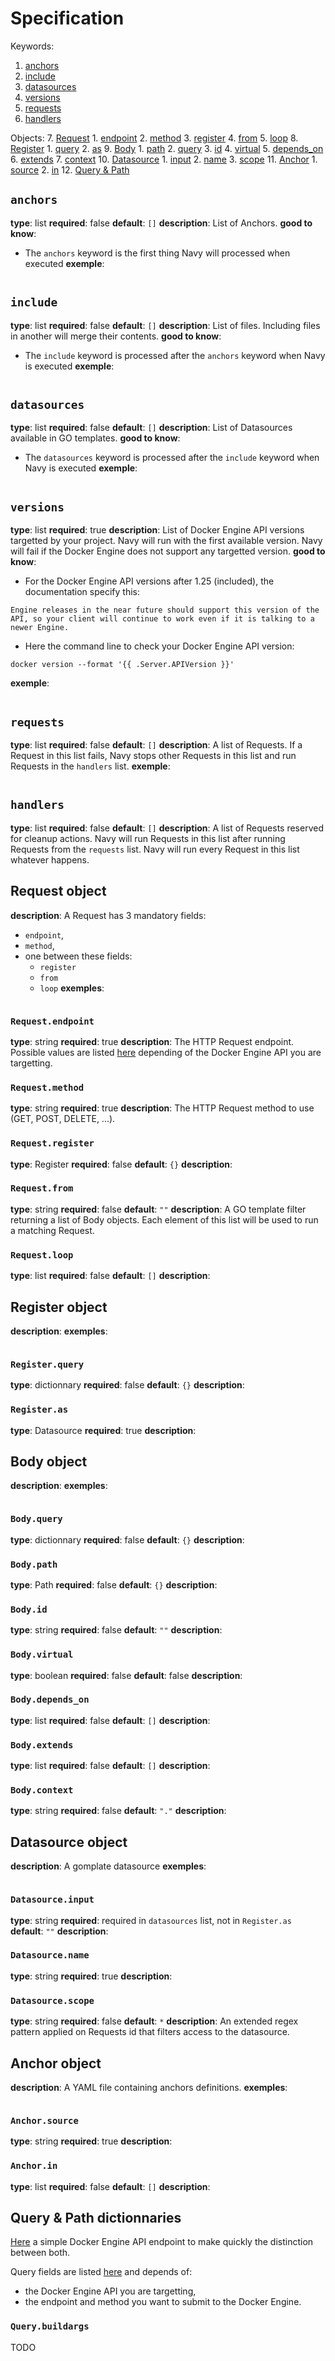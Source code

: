 # Specification

Keywords:
1. [anchors](#anchors)
2. [include](#include)
3. [datasources](#datasources)
4. [versions](#versions)
5. [requests](#requests)
6. [handlers](#handlers)

Objects:
7. [Request](#Request-object)
    1. [endpoint](#Requestendpoint)
    2. [method](#Requestmethod)
    3. [register](#Requestregister)
    4. [from](#Requestfrom)
    5. [loop](#Requestloop)
8. [Register](#Register-object)
    1. [query](#Registerquery)
    2. [as](#Registeras)
9. [Body](#Body-object)
    1. [path](#Bodypath)
    2. [query](#Bodyquery)
    3. [id](#Bodyid)
    4. [virtual](#Bodyvirtual)
    5. [depends_on](#Bodydepends_on)
    6. [extends](#Bodyextends)
    7. [context](#Bodycontext)
10. [Datasource](#Datasource-object)
    1. [input](#Datasourceinput)
    2. [name](#Datasourcename)
    3. [scope](#Datasourcescope)
11. [Anchor](#Anchor-object)
    1. [source](#Anchorsource)
    2. [in](#Anchorin)
12. [Query & Path](#Query-amp-Path-dictionnaries)

## `anchors`

**type**: list
**required**: false
**default**: `[]`
**description**: List of Anchors.
**good to know**:
- The `anchors` keyword is the first thing Navy will processed when executed
**exemple**:
```yaml
```

## `include`

**type**: list
**required**: false
**default**: `[]`
**description**: List of files. Including files in another will merge their contents.
**good to know**:
- The `include` keyword is processed after the `anchors` keyword when Navy is executed
**exemple**:
```yaml
```

## `datasources`

**type**: list
**required**: false
**default**: `[]`
**description**: List of Datasources available in GO templates.
**good to know**:
- The `datasources` keyword is processed after the `include` keyword when Navy is executed
**exemple**:
```yaml
```

## `versions`

**type**: list
**required**: true
**description**: List of Docker Engine API versions targetted by your project. Navy will run with the first available version. Navy will fail if the Docker Engine does not support any targetted version.
**good to know**:
- For the Docker Engine API versions after 1.25 (included), the documentation specify this:
```
Engine releases in the near future should support this version of the API, so your client will continue to work even if it is talking to a newer Engine.
```
- Here the command line to check your Docker Engine API version:
```
docker version --format '{{ .Server.APIVersion }}'
```
**exemple**:
```yaml
```

## `requests`

**type**: list
**required**: false
**default**: `[]`
**description**: A list of Requests. If a Request in this list fails, Navy stops other Requests in this list and run Requests in the `handlers` list.
**exemple**:
```yaml
```

## `handlers`

**type**: list
**required**: false
**default**: `[]`
**description**: A list of Requests reserved for cleanup actions. Navy will run Requests in this list after running Requests from the `requests` list. Navy will run every Request in this list whatever happens.

## Request object

**description**: A Request has 3 mandatory fields:
- `endpoint`,
- `method`,
- one between these fields:
  - `register`
  - `from`
  - `loop`
**exemples**:
```yaml
```

### `Request.endpoint`

**type**: string
**required**: true
**description**: The HTTP Request endpoint. Possible values are listed [here](https://docs.docker.com/engine/api/latest) depending of the Docker Engine API you are targetting.

### `Request.method`

**type**: string
**required**: true
**description**: The HTTP Request method to use (GET, POST, DELETE, ...).

### `Request.register`

**type**: Register
**required**: false
**default**: `{}`
**description**:

### `Request.from`

**type**: string
**required**: false
**default**: `""`
**description**: A GO template filter returning a list of Body objects. Each element of this list will be used to run a matching Request.

### `Request.loop`

**type**: list
**required**: false
**default**: `[]`
**description**:

## Register object

**description**:
**exemples**:
```yaml
```

### `Register.query`

**type**: dictionnary
**required**: false
**default**: `{}`
**description**:

### `Register.as`

**type**: Datasource
**required**: true
**description**:

## Body object

**description**:
**exemples**:
```yaml
```

### `Body.query`

**type**: dictionnary
**required**: false
**default**: `{}`
**description**:

### `Body.path`

**type**: Path
**required**: false
**default**: `{}`
**description**:

### `Body.id`

**type**: string
**required**: false
**default**: `""`
**description**:

### `Body.virtual`

**type**: boolean
**required**: false
**default**: false
**description**:

### `Body.depends_on`

**type**: list
**required**: false
**default**: `[]`
**description**:

### `Body.extends`

**type**: list
**required**: false
**default**: `[]`
**description**:

### `Body.context`

**type**: string
**required**: false
**default**: `"."`
**description**:

## Datasource object

**description**: A gomplate datasource
**exemples**:
```yaml
```

### `Datasource.input`

**type**: string
**required**: required in `datasources` list, not in `Register.as`
**default**: `""`
**description**:

### `Datasource.name`

**type**: string
**required**: true
**description**:

### `Datasource.scope`

**type**: string
**required**: false
**default**: `*`
**description**: An extended regex pattern applied on Requests id that filters access to the datasource.

## Anchor object

**description**: A YAML file containing anchors definitions.
**exemples**:
```yaml
```

### `Anchor.source`

**type**: string
**required**: true
**description**:

### `Anchor.in`

**type**: list
**required**: false
**default**: `[]`
**description**:

## Query & Path dictionnaries

[Here](https://docs.docker.com/engine/api/v1.45/#tag/Container/operation/ContainerInspect) a simple Docker Engine API endpoint to make quickly the distinction between both.

Query fields are listed [here](https://docs.docker.com/engine/api/latest) and depends of:
- the Docker Engine API you are targetting,
- the endpoint and method you want to submit to the Docker Engine.

### `Query.buildargs`

TODO
